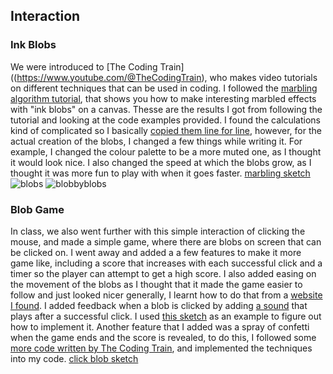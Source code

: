 ## Interaction

### Ink Blobs
We were introduced to [The Coding Train]((https://www.youtube.com/@TheCodingTrain), who makes video tutorials on different techniques that can be used in coding. I followed the [marbling algorithm tutorial](https://thecodingtrain.com/challenges/183-mathematical-marbling), that shows you how to make interesting marbled effects with "ink blobs" on a canvas. Thesse are the results I got from following the tutorial and looking at the code examples provided. I found the calculations kind of complicated so I basically [copied them line for line](https://editor.p5js.org/codingtrain/sketches/HtEtm1vii), however, for the actual creation of the blobs, I changed a few things while writing it. For example, I changed the colour palette to be a more muted one, as I thought it would look nice. I also changed the speed at which the blobs grow, as I thought it was more fun to play with when it goes faster.
[marbling sketch](https://editor.p5js.org/beezecheanz/sketches/Q421g8LLO)
![blobs](https://github.com/beezecheanz/My-coding-Portfolio/assets/83460384/a3dfc242-c498-420b-8533-0d87ee97f86a)
![blobbyblobs](https://github.com/beezecheanz/My-coding-Portfolio/assets/83460384/22c1833c-bdcf-4212-8935-ef761686f0e5)

### Blob Game
In class, we also went further with this simple interaction of clicking the mouse, and made a simple game,
where there are blobs on screen that can be clicked on. I went away and added a a few features to make it more game like,
including a score that increases with each successful click and a timer so the player can attempt to get a high score.
I also added easing on the movement of the blobs as I thought that it made the game easier to follow and just looked nicer generally, I learnt how to do that from a [website I found](https://cratecode.com/info/p5js-easing-functions).
I added feedback when a blob is clicked by adding [a sound](https://freesound.org/people/fordps3/sounds/186669/) that plays after a successful click. I used [this sketch](https://editor.p5js.org/k1518155@students.katyisd.org/sketches/B1z411R3X) as an example to figure out how to implement it.
Another feature that I added was a spray of confetti when the game ends and the score is revealed, to do this, I followed some [more code written by The Coding Train](https://editor.p5js.org/codingtrain/sketches/oSonGreKO), and implemented the techniques into my code. 
[click blob sketch](https://editor.p5js.org/beezecheanz/sketches/y6_r1Pqhn)
